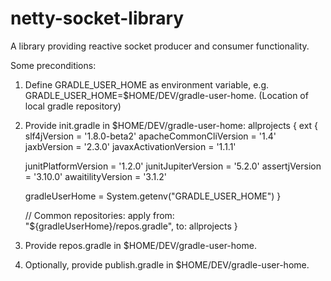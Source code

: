 # netty-socket-library
A library providing reactive socket producer and consumer functionality. 

Some preconditions:
1. Define GRADLE_USER_HOME as environment variable, e.g. GRADLE_USER_HOME=$HOME/DEV/gradle-user-home.
  (Location of local gradle repository)
2. Provide init.gradle in $HOME/DEV/gradle-user-home:
  allprojects {
    ext {
      slf4jVersion = '1.8.0-beta2'
      apacheCommonCliVersion = '1.4'
      jaxbVersion = '2.3.0'
      javaxActivationVersion = '1.1.1'

      junitPlatformVersion = '1.2.0'
      junitJupiterVersion = '5.2.0'
      assertjVersion = '3.10.0'
      awaitilityVersion = '3.1.2'

      gradleUserHome = System.getenv("GRADLE_USER_HOME")
    }

    // Common repositories:
    apply from: "${gradleUserHome}/repos.gradle", to: allprojects
  }
3. Provide repos.gradle in $HOME/DEV/gradle-user-home.

4. Optionally, provide publish.gradle in $HOME/DEV/gradle-user-home.
